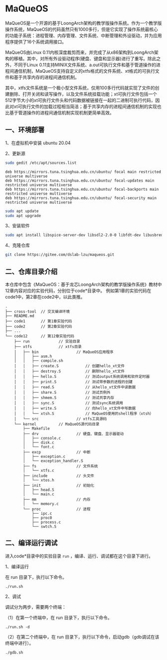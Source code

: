 # MaQueOS

MaQueOS是一个开源的基于LoongArch架构的教学版操作系统。作为一个教学版操作系统，MaQueOS的代码虽然只有1000多行，但是它实现了操作系统最核心的功能子系统：进程管理、内存管理、文件系统、中断管理和外设驱动，并为应用程序提供了16个系统调用接口。


MaQueOS由Linux 0.11内核深度裁剪而来，并完成了从x86架构到LoongArch架构的移植。其中，对所有外设驱动程序(硬盘、键盘和显示器)进行了重写。除此之外，不同于Linux 0.11支持MINIX文件系统、a.out可执行文件和基于管道操作的进程间通信机制，MaQueOS支持自定义的xtfs格式的文件系统、xt格式的可执行文件和基于共享内存的进程间通信机制。


其中，xtfs文件系统是一个极小型文件系统，仅用100多行代码就实现了文件的创建删除、打开关闭和读写操作，以及文件系统挂载功能；xt可执行文件包括一个512字节大小的xt可执行文件头和代码数据被链接在一起的二进制可执行代码，因此对xt可执行文件的加载过程相当简洁；基于共享内存的进程间通信机制的实现也比基于管道操作的进程间通信机制实现机制更简单高效。

## 一、环境部署

1、在虚拟机中安装 ubuntu 20.04

2、更新源

```bash
sudo gedit /etc/apt/sources.list
```

```
deb https://mirrors.tuna.tsinghua.edu.cn/ubuntu/ focal main restricted universe multiverse
deb https://mirrors.tuna.tsinghua.edu.cn/ubuntu/ focal-updates main restricted universe multiverse
deb https://mirrors.tuna.tsinghua.edu.cn/ubuntu/ focal-backports main restricted universe multiverse
deb https://mirrors.tuna.tsinghua.edu.cn/ubuntu/ focal-security main restricted universe multiverse
```

```bash
sudo apt update
sudo apt upgrade
```

3、安装软件

```bash
sudo apt install libspice-server-dev libsdl2-2.0-0 libfdt-dev libusbredirparser-dev libfuse3-dev libcurl4 build-essential gcc-multilib libpython2.7 libnettle7 git
```

4、克隆仓库

```bash
git clone https://gitee.com/dslab-lzu/maqueos.git
```

## 二、仓库目录介绍

本仓库中包含《MaQueOS：基于龙芯LoongArch架构的教学版操作系统》教材中12章内容对应的实验代码，分别位于code*目录中。
例如第1章的实验代码在code1中，第2章在code2中，以此类推。

```
.
├── cross-tool  // 交叉编译环境
├── README.md
├── code1       // 第1章实验代码
├── code2       // 第2章实验代码
├── ...
└── code12      // 第12章实验代码
    ├── run             // 实验目录
    ├── xtfs            // xtfs目录
    │   ├── bin                 // MaQueOS应用程序
    │   │   ├── asm.h
    │   │   ├── compile.sh
    │   │   ├── create.S            // 创建hello_xt文件
    │   │   ├── destroy.S           // 删除hello_xt文件
    │   │   ├── hello.S             // 测试output系统调用和软件定时器
    │   │   ├── print.S             // 测试带参数的进程的创建
    │   │   ├── read.S              // 从hello_xt文件中读数据
    │   │   ├── share.S             // 测试页例外
    │   │   ├── shmem.S             // 测试共享内存
    │   │   ├── sync.S              // 测试sync系统调用
    │   │   ├── write.S             // 向hello_xt文件中写数据
    │   │   └── xtsh.S              // MaQueOS使用的shell程序（xtsh）
    │   └── src                 // xtfs工具源码
    └── kernel          // MaQueOS源代码目录
        ├── Makefile
        ├── drv                 // 硬盘、键盘、显示器驱动
        │   ├── console.c
        │   ├── disk.c
        │   └── font.c
        ├── excp                // 中断
        │   ├── exception.c
        │   └── exception_handler.S
        ├── fs                  // 文件系统
        │   └── xtfs.c
        ├── include             // 头文件
        │   └── xtos.h
        ├── init                // 初始化
        │   ├── head.S
        │   └── main.c
        ├── mm                  // 内存
        │   └── memory.c
        └── proc                // 进程
            ├── ipc.c
            ├── proc0
            ├── process.c
            └── swtch.S
```

## 二、编译运行调试

进入code*目录中的实验目录 `run` ，编译、运行、调试都在这个目录下进行。

1、编译运行

在 run 目录下，执行以下命令。

```
./run.sh
```

2、调试

调试分为两步，需要两个终端：

（1）在第一个终端中，在 run 目录下，执行以下命令。

```
./run.sh -d
```

（2）在第二个终端中，在 run 目录下，执行以下命令，启动gdb（gdb调试在该终端中进行）。

```
./gdb.sh
```
